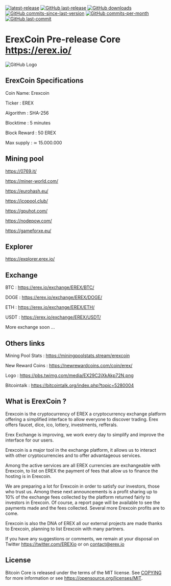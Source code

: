 [![latest-release](https://img.shields.io/github/release/EREXio/erexcoin-source)](https://github.com/EREXio/erexcoin-source/releases)
[![GitHub last-release](https://img.shields.io/github/release-date/EREXio/erexcoin-source)](https://github.com/EREXio/erexcoin-source/releases)
[![GitHub downloads](https://img.shields.io/github/downloads/EREXio/erexcoin-source/total)](https://github.com/EREXio/erexcoin-source/releases)
[![GitHub commits-since-last-version](https://img.shields.io/github/commits-since/EREXio/erexcoin-source/latest/master)](https://github.com/EREXio/erexcoin-source/graphs/commit-activity)
[![GitHub commits-per-month](https://img.shields.io/github/commit-activity/m/EREXio/erexcoin-source)](https://github.com/EREXio/erexcoin-source/graphs/code-frequency)
[![GitHub last-commit](https://img.shields.io/github/last-commit/EREXio/erexcoin-source)](https://github.com/EREXio/erexcoin-source/commits/master)

ErexCoin Pre-release Core https://erex.io/
=====================================

![GitHub Logo](https://i.imgur.com/fHxsMXq.png)

ErexCoin Specifications
----------------

Coin Name: Erexcoin

Ticker : EREX

Algorithm : SHA-256

Blocktime : 5 minutes

Block Reward : 50 EREX

Max supply : ≃ 15.000.000


Mining pool
----------------
https://0769.it/

https://miner-world.com/

https://eurohash.eu/

https://icopool.club/

https://gpuhot.com/

https://nodepow.com/

https://gameforxe.eu/


Explorer
----------------
https://explorer.erex.io/


Exchange
----------------
BTC : https://erex.io/exchange/EREX/BTC/

DOGE : https://erex.io/exchange/EREX/DOGE/

ETH : https://erex.io/exchange/EREX/ETH/

USDT : https://erex.io/exchange/EREX/USDT/

More exchange soon ...

Others links
----------------

Mining Pool Stats : https://miningpoolstats.stream/erexcoin

New Reward Coins : https://newrewardcoins.com/coin/erex/

Logo : https://pbs.twimg.com/media/EX29C2jXkAkp72N.png

Bitcointalk : https://bitcointalk.org/index.php?topic=5280004

What is ErexCoin ?
----------------

Erexcoin is the cryptocurrency of EREX a cryptocurrency exchange platform offering a simplified interface to allow everyone to discover trading. Erex offers faucet, dice, ico, lottery, investments, refferals.

Erex Exchange is improving, we work every day to simplify and improve the interface for our users.

Erexcoin is a major tool in the exchange platform, it allows us to interact with other cryptocurrencies and to offer advantageous services.

Among the active services are all EREX currencies are exchangeable with Erexcoin, to list on EREX the payment of fees that allow us to finance the hosting is in Erexcoin.

We are preparing a lot for Erexcoin in order to satisfy our investors, those who trust us. Among these next announcements is a profit sharing up to 10% of the exchange fees collected by the platform returned fairly to investors in Erexcoin. Of course, a report page will be available to see the payments made and the fees collected. Several more Erexcoin profits are to come.

Erexcoin is also the DNA of EREX all our external projects are made thanks to Erexcoin, planning to list Erexcoin with many partners.

If you have any suggestions or comments, we remain at your disposal on Twitter https://twitter.com/EREXio or on contact@erex.io

License
-------

Bitcoin Core is released under the terms of the MIT license. See [COPYING](COPYING) for more information or see https://opensource.org/licenses/MIT.
